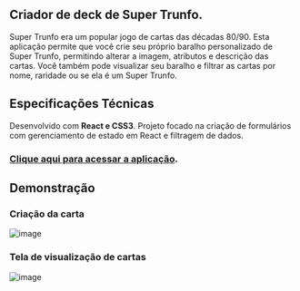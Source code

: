 ## Criador de deck de Super Trunfo.

Super Trunfo era um popular jogo de cartas das décadas 80/90. Esta aplicação permite que você crie seu próprio baralho personalizado de Super Trunfo, permitindo alterar a imagem, atributos e descrição das cartas. Você também pode visualizar seu baralho e filtrar as cartas por nome, raridade ou se ela é um Super Trunfo.

## Especificações Técnicas

Desenvolvido com **React e CSS3**.
Projeto focado na criação de formulários com gerenciamento de estado em React e filtragem de dados. 

### [Clique aqui para acessar a aplicação](https://webtriunfo.vercel.app/).

## Demonstração

### Criação da carta
![image](https://user-images.githubusercontent.com/42032123/149853184-42f5461c-6aa6-4767-9617-15f110be6ebf.png)

### Tela de visualização de cartas 
![image](https://user-images.githubusercontent.com/42032123/149853570-1fe4555d-cdd8-472a-8168-2c5e3fbe67b0.png)
